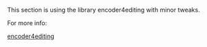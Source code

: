 This section is using the library encoder4editing with minor tweaks.

For more info:

[encoder4editing](https://github.com/omertov/encoder4editing)
